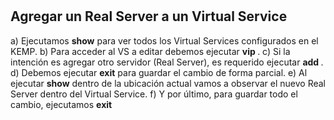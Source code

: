 # 

##

## Agregar un Real Server a un Virtual Service

a) Ejecutamos **show** para ver todos los Virtual Services configurados en el KEMP.
b) Para acceder al VS a editar debemos ejecutar **vip <IP del VS>**.
c) Si la intención es agregar otro servidor (Real Server), es requerido ejecutar **add <IP del nuevo RS>**.
d) Debemos ejecutar **exit** para guardar el cambio de forma parcial.
e) Al ejecutar **show** dentro de la ubicación actual vamos a observar el nuevo Real Server dentro del Virtual Service.
f) Y por último, para guardar todo el cambio, ejecutamos **exit**

